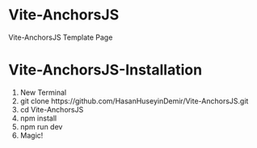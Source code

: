 # Vite-AnchorsJS
Vite-AnchorsJS Template Page 
<br>
# Vite-AnchorsJS-Installation
  <ol>
    <li>New Terminal</li>
    <li>git clone https://github.com/HasanHuseyinDemir/Vite-AnchorsJS.git</li>
    <li>cd Vite-AnchorsJS</li>
    <li>npm install</li>
    <li>npm run dev</li>
    <li>Magic!</li>
  </ol>
